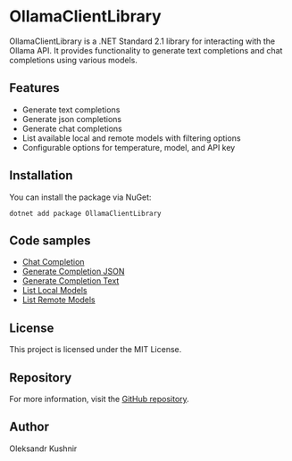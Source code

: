 # OllamaClientLibrary
OllamaClientLibrary is a .NET Standard 2.1 library for interacting with the Ollama API. It provides functionality to generate text completions and chat completions using various models.

## Features
- Generate text completions
- Generate json completions
- Generate chat completions
- List available local and remote models with filtering options
- Configurable options for temperature, model, and API key

## Installation
You can install the package via NuGet:
```
dotnet add package OllamaClientLibrary
```

## Code samples
- [Chat Completion](https://github.com/kpobb1989/OllamaClientLibrary/tree/master/samples/ChatCompletion/Program.cs)
- [Generate Completion JSON](https://github.com/kpobb1989/OllamaClientLibrary/tree/master/samples/GenerateCompletionJson/Program.cs)
- [Generate Completion Text](https://github.com/kpobb1989/OllamaClientLibrary/tree/master/samples/GenerateCompletionText/Program.cs)
- [List Local Models](
https://github.com/kpobb1989/OllamaClientLibrary/tree/master/samples/ListLocalModels/Program.cs)
- [List Remote Models](https://github.com/kpobb1989/OllamaClientLibrary/blob/master/samples/ListRemoteModels/Program.cs)

## License
This project is licensed under the MIT License.

## Repository
For more information, visit the [GitHub repository](https://github.com/kpobb1989/OllamaClientLibrary).

## Author
Oleksandr Kushnir
